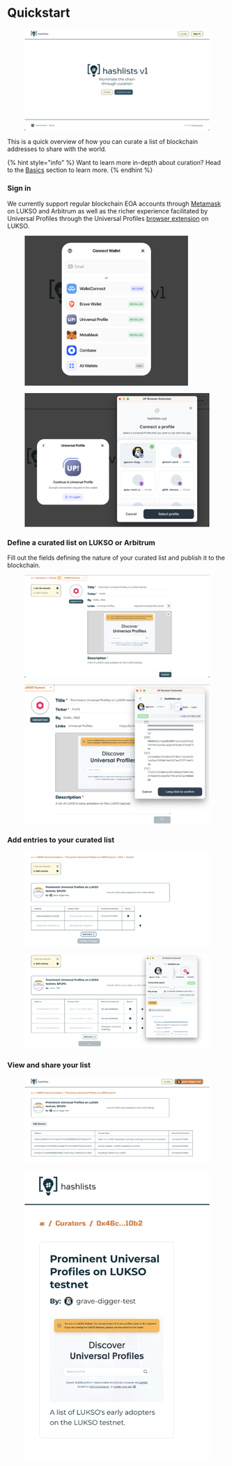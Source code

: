 # Quickstart

<figure><img src="../.gitbook/assets/Screenshot 2024-09-09 at 9.03.44 AM.png" alt=""><figcaption></figcaption></figure>

This is a quick overview of how you can curate a list of blockchain addresses to share with the world.

{% hint style="info" %}
Want to learn more in-depth about curation? Head to the [Basics](https://github.com/GitbookIO/onboarding-template/blob/main/getting-started/broken-reference/README.md) section to learn more.
{% endhint %}

### Sign in

We currently support regular blockchain EOA accounts through [Metamask](https://metamask.io/) on LUKSO and Arbitrum as well as the richer experience facilitated by Universal Profiles through the Universal Profiles [browser extension](https://chromewebstore.google.com/detail/universal-profiles/abpickdkkbnbcoepogfhkhennhfhehfn?hl=en) on LUKSO.

<div data-full-width="false">

<figure><img src="../.gitbook/assets/Screenshot 2024-09-09 at 9.14.04 AM.png" alt="" width="375"><figcaption></figcaption></figure>

 

<figure><img src="../.gitbook/assets/Screenshot 2024-09-09 at 9.16.24 AM.png" alt="" width="563"><figcaption></figcaption></figure>

</div>

### Define a curated list on LUKSO or Arbitrum

Fill out the fields defining the nature of your curated list and publish it to the blockchain.

<div>

<figure><img src="../.gitbook/assets/Screenshot 2024-09-09 at 9.55.13 AM.png" alt=""><figcaption></figcaption></figure>

 

<figure><img src="../.gitbook/assets/Screenshot 2024-09-09 at 10.00.17 AM.png" alt=""><figcaption></figcaption></figure>

</div>

### Add entries to your curated list

<div>

<figure><img src="../.gitbook/assets/Screenshot 2024-09-09 at 10.27.08 AM.png" alt=""><figcaption></figcaption></figure>

 

<figure><img src="../.gitbook/assets/Screenshot 2024-09-09 at 10.31.48 AM.png" alt=""><figcaption></figcaption></figure>

</div>

### View and share your list

<div>

<figure><img src="../.gitbook/assets/Screenshot 2024-09-09 at 10.35.05 AM.png" alt=""><figcaption></figcaption></figure>

 

<figure><img src="../.gitbook/assets/Screenshot 2024-09-09 at 10.36.18 AM.png" alt=""><figcaption></figcaption></figure>

</div>
